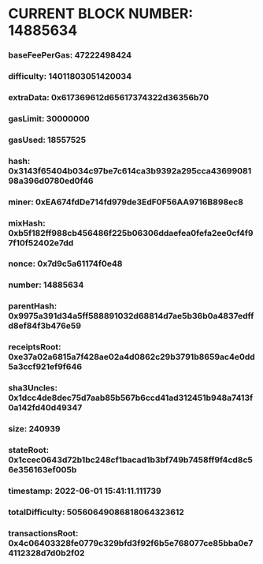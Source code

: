 # CURRENT BLOCK NUMBER: 14885634

### baseFeePerGas: 47222498424
### difficulty: 14011803051420034
### extraData: 0x617369612d65617374322d36356b70
### gasLimit: 30000000
### gasUsed: 18557525
### hash: 0x3143f65404b034c97be7c614ca3b9392a295cca4369908198a396d0780ed0f46
### miner: 0xEA674fdDe714fd979de3EdF0F56AA9716B898ec8
### mixHash: 0xb5f182ff988cb456486f225b06306ddaefea0fefa2ee0cf4f97f10f52402e7dd
### nonce: 0x7d9c5a61174f0e48
### number: 14885634
### parentHash: 0x9975a391d34a5ff588891032d68814d7ae5b36b0a4837edffd8ef84f3b476e59
### receiptsRoot: 0xe37a02a6815a7f428ae02a4d0862c29b3791b8659ac4e0dd5a3ccf921ef9f646
### sha3Uncles: 0x1dcc4de8dec75d7aab85b567b6ccd41ad312451b948a7413f0a142fd40d49347
### size: 240939
### stateRoot: 0x1ccec0643d72b1bc248cf1bacad1b3bf749b7458ff9f4cd8c56e356163ef005b
### timestamp: 2022-06-01 15:41:11.111739
### totalDifficulty: 50560649086818064323612
### transactionsRoot: 0x4c06403328fe0779c329bfd3f92f6b5e768077ce85bba0e74112328d7d0b2f02
